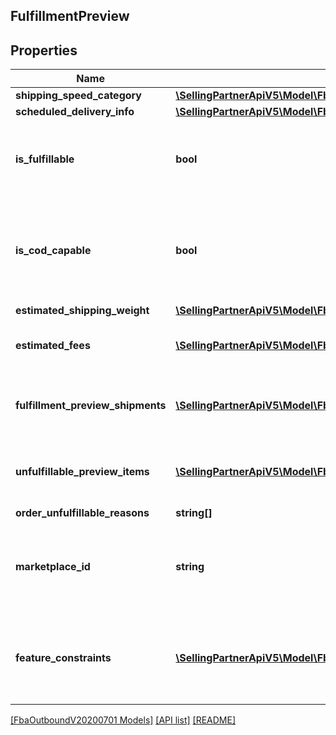## FulfillmentPreview

## Properties

Name | Type | Description | Notes
------------ | ------------- | ------------- | -------------
**shipping_speed_category** | [**\SellingPartnerApiV5\Model\FbaOutboundV20200701\ShippingSpeedCategory**](ShippingSpeedCategory.md) |  |
**scheduled_delivery_info** | [**\SellingPartnerApiV5\Model\FbaOutboundV20200701\ScheduledDeliveryInfo**](ScheduledDeliveryInfo.md) |  | [optional]
**is_fulfillable** | **bool** | When true, this fulfillment order preview is fulfillable. |
**is_cod_capable** | **bool** | When true, this fulfillment order preview is for COD (Cash On Delivery). |
**estimated_shipping_weight** | [**\SellingPartnerApiV5\Model\FbaOutboundV20200701\Weight**](Weight.md) |  | [optional]
**estimated_fees** | [**\SellingPartnerApiV5\Model\FbaOutboundV20200701\Fee[]**](Fee.md) | An array of fee type and cost pairs. | [optional]
**fulfillment_preview_shipments** | [**\SellingPartnerApiV5\Model\FbaOutboundV20200701\FulfillmentPreviewShipment[]**](FulfillmentPreviewShipment.md) | An array of fulfillment preview shipment information. | [optional]
**unfulfillable_preview_items** | [**\SellingPartnerApiV5\Model\FbaOutboundV20200701\UnfulfillablePreviewItem[]**](UnfulfillablePreviewItem.md) | An array of unfulfillable preview item information. | [optional]
**order_unfulfillable_reasons** | **string[]** |  | [optional]
**marketplace_id** | **string** | The marketplace the fulfillment order is placed against. |
**feature_constraints** | [**\SellingPartnerApiV5\Model\FbaOutboundV20200701\FeatureSettings[]**](FeatureSettings.md) | A list of features and their fulfillment policies to apply to the order. | [optional]

[[FbaOutboundV20200701 Models]](../) [[API list]](../../Api) [[README]](../../../README.md)
